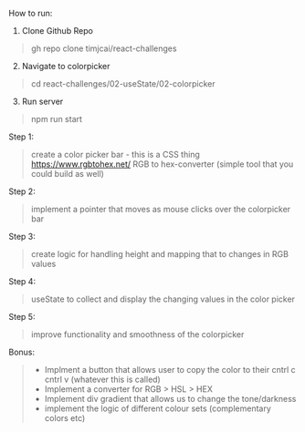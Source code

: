 How to run:
1. Clone Github Repo
> gh repo clone timjcai/react-challenges

2. Navigate to colorpicker
> cd react-challenges/02-useState/02-colorpicker

3. Run server
> npm run start

Step 1:
> create a color picker bar - this is a CSS thing
https://www.rgbtohex.net/
RGB to hex-converter (simple tool that you could build as well)

Step 2:
> implement a pointer that moves as mouse clicks over the colorpicker bar

Step 3:
> create logic for handling height and mapping that to changes in RGB values

Step 4:
> useState to collect and display the changing values in the color picker

Step 5:
> improve functionality and smoothness of the colorpicker

Bonus:
> - Implment a button that allows user to copy the color to their cntrl c cntrl v (whatever this is called)
> - Implement a converter for RGB > HSL > HEX
> - Implement div gradient that allows us to change the tone/darkness
> - implement the logic of different colour sets (complementary colors etc)

